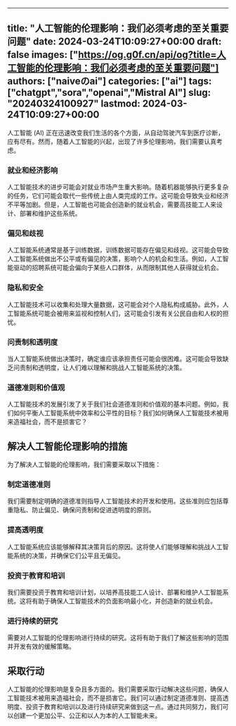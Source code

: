 
---
title: "人工智能的伦理影响：我们必须考虑的至关重要问题"
date: 2024-03-24T10:09:27+00:00
draft: false
images: ["https://og.g0f.cn/api/og?title=人工智能的伦理影响：我们必须考虑的至关重要问题"]
authors: ["naiveのai"]
categories: ["ai"]
tags: ["chatgpt","sora","openai","Mistral AI"]
slug: "20240324100927"
lastmod: 2024-03-24T10:09:27+00:00
---
人工智能 (AI) 正在迅速改变我们生活的各个方面，从自动驾驶汽车到医疗诊断，应有尽有。然而，随着人工智能的兴起，出现了许多伦理影响，我们需要认真考虑。

### 就业和经济影响

人工智能技术的进步可能会对就业市场产生重大影响。随着机器能够执行更多复杂的任务，它们可能会取代一些传统上由人类完成的工作。这可能会导致失业和经济不平等加剧。但是，人工智能也可能会创造新的就业机会，需要高技能工人来设计、部署和维护这些系统。

### 偏见和歧视

人工智能系统通常是基于训练数据，训练数据可能存在偏见和歧视。这可能会导致人工智能系统做出不公平或有偏见的决策，影响个人的机会和生活。例如，人工智能驱动的招聘系统可能会偏向于某些人口群体，从而限制其他人获得就业机会。

### 隐私和安全

人工智能技术可以收集和处理大量数据，这可能会对个人隐私构成威胁。此外，人工智能系统可能会被用来监视和控制人们，这可能会引发有关公民自由和人权的担忧。

### 问责制和透明度

当人工智能系统做出决策时，确定谁应该承担责任可能会很困难。这可能会导致缺乏问责制和透明度，让人们难以理解和挑战人工智能系统的决策。

### 道德准则和价值观

人工智能技术的发展引发了关于我们社会道德准则和价值观的基本问题。例如，我们如何平衡人工智能系统中效率和公平性的目标？我们如何确保人工智能技术被用来造福社会，而不是损害它？

## 解决人工智能伦理影响的措施

为了解决人工智能的伦理影响，我们需要采取以下措施：

### 制定道德准则

我们需要制定明确的道德准则指导人工智能技术的开发和使用。这些准则应包括尊重隐私、防止偏见、确保问责制和促进透明度的原则。

### 提高透明度

人工智能系统应该能够解释其决策背后的原因。这将使人们能够理解和挑战人工智能系统的决策，并确保它们公平且无偏见。

### 投资于教育和培训

我们需要投资于教育和培训计划，以培养高技能工人设计、部署和维护人工智能系统。这将有助于确保人工智能技术的负面影响最小化，并创造新的就业机会。

### 进行持续的研究

需要对人工智能的伦理影响进行持续的研究。这将有助于我们了解这些影响的范围并开发有效的缓解策略。

## 采取行动

人工智能的伦理影响是复杂且多方面的。我们需要采取行动解决这些问题，确保人工智能技术被用来造福社会，而不是损害它。我们可以通过制定道德准则、提高透明度、投资于教育和培训以及进行持续研究来做到这一点。通过共同努力，我们可以创建一个更加公平、公正和以人为本的人工智能未来。